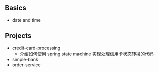 ## Basics

- date and time

## Projects

- credit-card-processing
    - 介绍如何使用 spring state machine 实现处理信用卡状态转换的代码
- simple-bank
- order-service